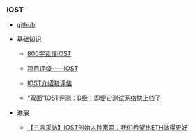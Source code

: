 ### IOST

+ [github](https://github.com/iost-official)


+ 基础知识
  
  + [800字读懂IOST](https://wallstreetcn.com/articles/3323801)
  
  + [项目评级——IOST](http://baijiahao.baidu.com/s?id=1600246469535109454&wfr=spider&for=pc)
  
  + [IOST介绍和评估](https://www.soniubi.com/tech/75882.html)
  
  + [“双面”IOST评测：D级！即便它测试网络快上线了](http://baijiahao.baidu.com/s?id=1601350512232290670&wfr=spider&for=pc)
  
+ 进展

  + [【三言采访】IOST创始人钟家鸣：我们希望比ETH做得更好](https://www.sohu.com/a/226973029_100117963)
